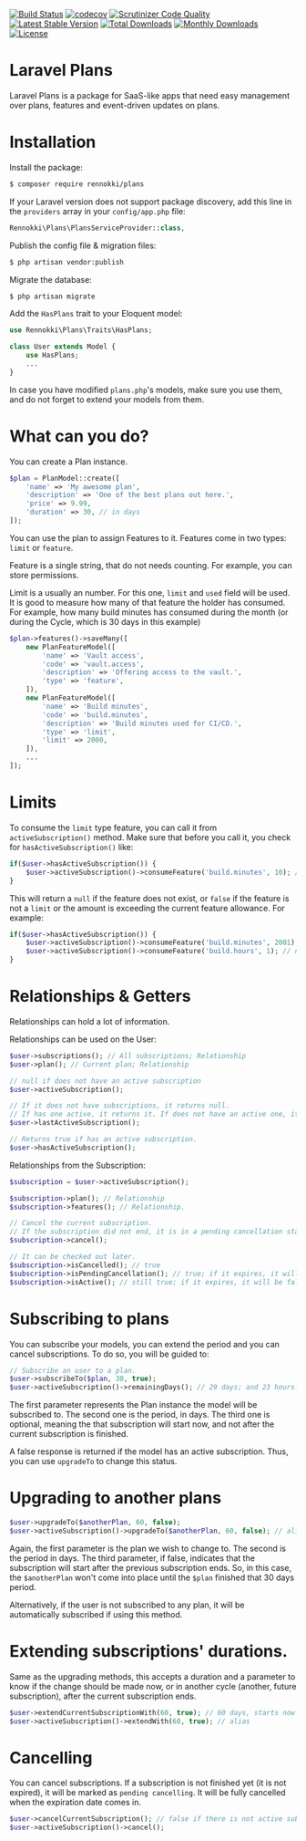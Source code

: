 [![Build Status](https://travis-ci.org/rennokki/plans.svg?branch=master)](https://travis-ci.org/rennokki/plans)
[![codecov](https://codecov.io/gh/rennokki/plans/branch/master/graph/badge.svg)](https://codecov.io/gh/rennokki/plans/branch/master)
[![Scrutinizer Code Quality](https://scrutinizer-ci.com/g/rennokki/plans/badges/quality-score.png?b=master)](https://scrutinizer-ci.com/g/rennokki/plans/?branch=master)
[![Latest Stable Version](https://poser.pugx.org/rennokki/plans/v/stable)](https://packagist.org/packages/rennokki/plans)
[![Total Downloads](https://poser.pugx.org/rennokki/plans/downloads)](https://packagist.org/packages/rennokki/plans)
[![Monthly Downloads](https://poser.pugx.org/rennokki/plans/d/monthly)](https://packagist.org/packages/rennokki/plans)
[![License](https://poser.pugx.org/rennokki/plans/license)](https://packagist.org/packages/rennokki/plans)

# Laravel Plans
Laravel Plans is a package for SaaS-like apps that need easy management over plans, features and event-driven updates on plans.

# Installation
Install the package:
```bash
$ composer require rennokki/plans
```

If your Laravel version does not support package discovery, add this line in the `providers` array in your `config/app.php` file:
```php
Rennokki\Plans\PlansServiceProvider::class,
```

Publish the config file & migration files:
```bash
$ php artisan vendor:publish
```

Migrate the database:
```bash
$ php artisan migrate
```

Add the `HasPlans` trait to your Eloquent model:
```php
use Rennokki\Plans\Traits\HasPlans;

class User extends Model {
    use HasPlans;
    ...
}
```

In case you have modified `plans.php`'s models, make sure you use them, and do not forget to extend your models from them.

# What can you do?
You can create a Plan instance.
```php
$plan = PlanModel::create([
    'name' => 'My awesome plan',
    'description' => 'One of the best plans out here.',
    'price' => 9.99,
    'duration' => 30, // in days
]);
```

You can use the plan to assign Features to it. Features come in two types: `limit` or `feature`.

Feature is a single string, that do not needs counting. For example, you can store permissions.

Limit is a usually an number. For this one, `limit` and `used` field will be used. It is good to measure how many of that feature the holder has consumed. For example, how many build minutes has consumed during the month (or during the Cycle, which is 30 days in this example)
```php
$plan->features()->saveMany([
    new PlanFeatureModel([
        'name' => 'Vault access',
        'code' => 'vault.access',
        'description' => 'Offering access to the vault.',
        'type' => 'feature',
    ]),
    new PlanFeatureModel([
        'name' => 'Build minutes',
        'code' => 'build.minutes',
        'description' => 'Build minutes used for CI/CD.',
        'type' => 'limit',
        'limit' => 2000,
    ]),
    ...
]);
```

# Limits
To consume the `limit` type feature, you can call it from `activeSubscription()` method. Make sure that before you call it, you check for `hasActiveSubscription()` like:
```php
if($user->hasActiveSubscription()) {
    $user->activeSubscription()->consumeFeature('build.minutes', 10); // consumed 10 minutes.
}
```

This will return a `null` if the feature does not exist, or `false` if the feature is not a `limit` or the amount is exceeding the current feature allowance. For example:
```php
if($user->hasActiveSubscription()) {
    $user->activeSubscription()->consumeFeature('build.minutes', 2001); // false
    $user->activeSubscription()->consumeFeature('build.hours', 1); // null
}
```

# Relationships & Getters
Relationships can hold a lot of information.

Relationships can be used on the User:
```php
$user->subscriptions(); // All subscriptions; Relationship
$user->plan(); // Current plan; Relationship

// null if does not have an active subscription
$user->activeSubscription();

// If it does not have subscriptions, it returns null.
// If has one active, it returns it. If does not have an active one, it returns the last one.
$user->lastActiveSubscription();

// Returns true if has an active subscription.
$user->hasActiveSubscription();
```

Relationships from the Subscription:
```php
$subscription = $user->activeSubscription();

$subscription->plan(); // Relationship
$subscription->features(); // Relationship.

// Cancel the current subscription.
// If the subscription did not end, it is in a pending cancellation state.
$subscription->cancel();

// It can be checked out later.
$subscription->isCancelled(); // true
$subscription->isPendingCancellation(); // true; if it expires, it will be false
$subscription->isActive(); // still true; if it expires, it will be false
```

# Subscribing to plans
You can subscribe your models, you can extend the period and you can cancel subscriptions. To do so, you will be guided to:
```php
// Subscribe an user to a plan.
$user->subscribeTo($plan, 30, true);
$user->activeSubscription()->remainingDays(); // 29 days; and 23 hours... you know.
```

The first parameter represents the Plan instance the model will be subscribed to. The second one is the period, in days. The third one is optional, meaning the that subscription will start now, and not after the current subscription is finished.

A false response is returned if the model has an active subscription. Thus, you can use `upgradeTo` to change this status.

# Upgrading to another plans
```php
$user->upgradeTo($anotherPlan, 60, false);
$user->activeSubscription()->upgradeTo($anotherPlan, 60, false); // alias
```

Again, the first parameter is the plan we wish to change to. The second is the period in days. The third parameter, if false, indicates that the subscription will start after the previous subscription ends. So, in this case, the `$anotherPlan` won't come into place until the `$plan` finished that 30 days period.

Alternatively, if the user is not subscribed to any plan, it will be automatically subscribed if using this method.

# Extending subscriptions' durations.
Same as the upgrading methods, this accepts a duration and a parameter to know if the change should be made now, or in another cycle (another, future subscription), after the current subscription ends.
```php
$user->extendCurrentSubscriptionWith(60, true); // 60 days, starts now
$user->activeSubscription()->extendWith(60, true); // alias
```

# Cancelling
You can cancel subscriptions. If a subscription is not finished yet (it is not expired), it will be marked as `pending cancelling`. It will be fully cancelled when the expiration date comes in.
```php
$user->cancelCurrentSubscription(); // false if there is not active subscription
$user->activeSubscription()->cancel();
```

